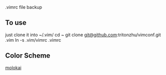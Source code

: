 .vimrc file backup

## To use
just clone it into ~/.vim/
    cd ~
    git clone git@github.com:tritonzhu/vimconf.git .vim
    ln -s .vim/vimrc .vimrc

## Color Scheme 
[molokai](https://github.com/tomasr/molokai)
